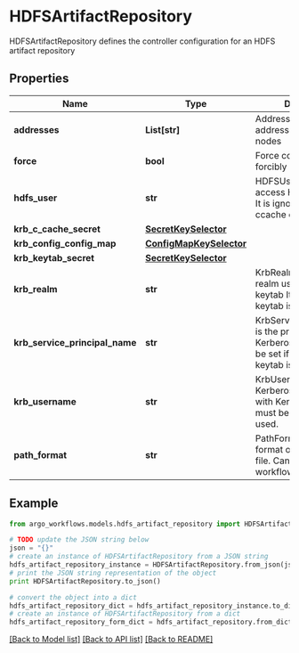 # HDFSArtifactRepository

HDFSArtifactRepository defines the controller configuration for an HDFS artifact repository

## Properties

Name | Type | Description | Notes
------------ | ------------- | ------------- | -------------
**addresses** | **List[str]** | Addresses is accessible addresses of HDFS name nodes | [optional] 
**force** | **bool** | Force copies a file forcibly even if it exists | [optional] 
**hdfs_user** | **str** | HDFSUser is the user to access HDFS file system. It is ignored if either ccache or keytab is used. | [optional] 
**krb_c_cache_secret** | [**SecretKeySelector**](SecretKeySelector.md) |  | [optional] 
**krb_config_config_map** | [**ConfigMapKeySelector**](ConfigMapKeySelector.md) |  | [optional] 
**krb_keytab_secret** | [**SecretKeySelector**](SecretKeySelector.md) |  | [optional] 
**krb_realm** | **str** | KrbRealm is the Kerberos realm used with Kerberos keytab It must be set if keytab is used. | [optional] 
**krb_service_principal_name** | **str** | KrbServicePrincipalName is the principal name of Kerberos service It must be set if either ccache or keytab is used. | [optional] 
**krb_username** | **str** | KrbUsername is the Kerberos username used with Kerberos keytab It must be set if keytab is used. | [optional] 
**path_format** | **str** | PathFormat is defines the format of path to store a file. Can reference workflow variables | [optional] 

## Example

```python
from argo_workflows.models.hdfs_artifact_repository import HDFSArtifactRepository

# TODO update the JSON string below
json = "{}"
# create an instance of HDFSArtifactRepository from a JSON string
hdfs_artifact_repository_instance = HDFSArtifactRepository.from_json(json)
# print the JSON string representation of the object
print HDFSArtifactRepository.to_json()

# convert the object into a dict
hdfs_artifact_repository_dict = hdfs_artifact_repository_instance.to_dict()
# create an instance of HDFSArtifactRepository from a dict
hdfs_artifact_repository_form_dict = hdfs_artifact_repository.from_dict(hdfs_artifact_repository_dict)
```
[[Back to Model list]](../README.md#documentation-for-models) [[Back to API list]](../README.md#documentation-for-api-endpoints) [[Back to README]](../README.md)


